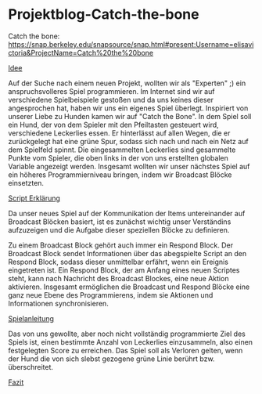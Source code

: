 # Projektblog-Catch-the-bone

Catch the bone: https://snap.berkeley.edu/snapsource/snap.html#present:Username=elisavictoria&ProjectName=Catch%20the%20bone

[Idee](#eins)

Auf der Suche nach einem neuen Projekt, wollten wir als "Experten" ;) ein anspruchsvolleres Spiel programmieren. Im Internet sind wir auf verschiedene Spielbeispiele gestoßen und da uns keines dieser angesprochen hat, haben wir uns ein eigenes Spiel überlegt. Inspiriert von unserer Liebe zu Hunden kamen wir auf "Catch the Bone". In dem Spiel soll ein Hund, der von dem Spieler mit den Pfeiltasten gesteuert wird, verschiedene Leckerlies essen. Er hinterlässt auf allen Wegen, die er zurückgelegt hat eine grüne Spur, sodass sich nach und nach ein Netz auf dem Spielfeld spinnt. Die eingesammelten Leckerlies sind gesammelte Punkte vom Spieler, die oben links in der von uns erstellten globalen Variable angezeigt werden. 
Insgesamt wollten wir unser nächstes Spiel auf ein höheres Programmierniveau bringen, indem wir Broadcast Blöcke einsetzten.

[Script Erklärung](#zwei)

Da unser neues Spiel auf der Kommunikation der Items untereinander auf Broadcast Blöcken basiert, ist es zunächst wichtig unser Verständins aufzuzeigen und die Aufgabe dieser speziellen Blöcke zu definieren.

Zu einem Broadcast Block gehört auch immer ein Respond Block. Der Broadcast Block sendet Informationen über das abegspielte Script an den Respond Block, sodass dieser unmittelbar erfährt, wenn ein Ereignis eingetreten ist. Ein Respond Block, der am Anfang eines neuen Scriptes steht, kann nach Nachricht des Broadcast Blockes, eine neue Aktion aktivieren.
Insgesamt ermöglichen die Broadcast und Respond Blöcke eine ganz neue Ebene des Programmierens, indem sie Aktionen und Informationen synchronisieren.

[Spielanleitung](#drei)

Das von uns gewollte, aber noch nicht vollständig programmierte Ziel des Spiels ist, einen bestimmte Anzahl von Leckerlies einzusammeln, also einen festgelegten Score zu erreichen. Das Spiel soll als Verloren gelten, wenn der Hund die von sich slebst gezogene grüne Linie berührt bzw. überschreitet.

[Fazit](#vier)
